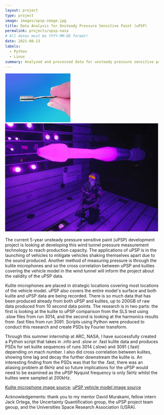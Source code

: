 ```yaml
---
layout: project
type: project
image: images/upsp-image.jpg
title: Data Analysis for Unsteady Pressure Sensitive Paint (uPSP)
permalink: projects/upsp-nasa
# All dates must be YYYY-MM-DD format!
date: 2021-08-13
labels:
  - Python
  - Linux
summary: Analyzed and processed data for unsteady pressure sensitive paint (uPSP) project at Ames Research Center, National Aeronautics and Space Administration for summer 2021 internship.
---
```


<div class="ui medium rounded images">
  <img class="ui image" src="../images/upsp-kulite.jpg">
  <img class="ui image" src="../images/upsp-model.jpg">
</div>

The current 5-year unsteady pressure sensitive paint (uPSP) development project is looking at developing this wind tunnel pressure measurement technology to reach production capacity. The applications of uPSP is in the launching of vehicles to mitigate vehicles shaking themselves apart due to the sound produced. Another method of measuring pressure is through the kulite microphones and so the cross correlation between uPSP and kulites covering the vehicle model in the wind tunnel will inform the project about the validity of the uPSP data. 

Kulite microphones are placed in strategic locations covering most locations of the vehicle model. uPSP also covers the entire model's surface and both kulite and uPSP data are being recorded. There is so much data that has been produced already from both uPSP and kulites, up to 200GB of raw data produced from 10 second data points. The research is in two parts: the first is looking at the kulite to uPSP comparison from the SLS test using .slow files from run 3014, and the second is looking at the harmonics results from .fast files from run 3091. Scripts using Python were produced to conduct this research and create PSDs by Fourier transform. 

Through this summer internship at ARC, NASA, I have successfully created a Python script that takes in .info and .slow or .fast kulite data and produces PSDs for set kulite sequences of runs 3014 (.slow) and 3091 (.fast) depending on mach number. I also did cross correlation between kulites, showing time lag and decay the further downstream the kulite is. An interesting finding from the PSDs was that for the .fast, there was an aliasing problem at 6kHz and so future implications for the uPSP would need to be examined as the uPSP Nyquist frequency is only 5kHz whilst the kulites were sampled at 200kHz.

[Kulite microphone image source](https://kulite.com//assets/media/2017/06/XCQ-080.jpg); [uPSP vehicle model image source](https://www.nasa.gov/sites/default/files/styles/full_width/public/thumbnails/image/upsp_feature_acd15-0208-004.jpg?itok=DmC3jWJh)

Acknowledgements: thank you to my mentor David Murakami, fellow intern Jack Ortega, the Uncertainty Quantification group, the uPSP project team geoup, and the Universities Space Research Association (USRA). 
